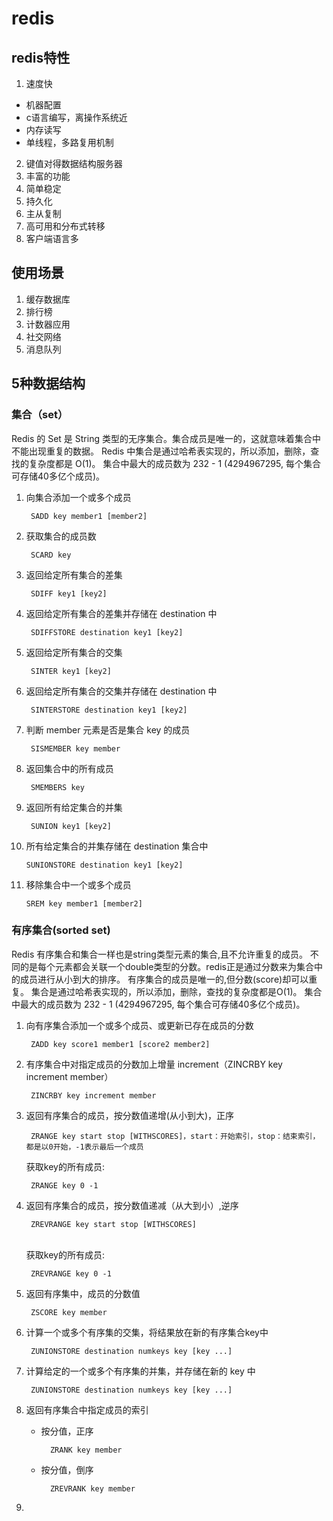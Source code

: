 # redis

## redis特性
 
1. 速度快
 - 机器配置
 - c语言编写，离操作系统近
 - 内存读写
 - 单线程，多路复用机制
2. 键值对得数据结构服务器
3. 丰富的功能
4. 简单稳定
5. 持久化
6. 主从复制
7. 高可用和分布式转移
8. 客户端语言多

## 使用场景
1. 缓存数据库
2. 排行榜
3. 计数器应用
4. 社交网络
5. 消息队列

## 5种数据结构
### 集合（set）
Redis 的 Set 是 String 类型的无序集合。集合成员是唯一的，这就意味着集合中不能出现重复的数据。
Redis 中集合是通过哈希表实现的，所以添加，删除，查找的复杂度都是 O(1)。
集合中最大的成员数为 232 - 1 (4294967295, 每个集合可存储40多亿个成员)。

1. 向集合添加一个或多个成员

		SADD key member1 [member2] 
2. 获取集合的成员数

		SCARD key 
3. 返回给定所有集合的差集

		SDIFF key1 [key2] 
4. 返回给定所有集合的差集并存储在 destination 中

		SDIFFSTORE destination key1 [key2] 
5. 返回给定所有集合的交集

		SINTER key1 [key2] 
6. 返回给定所有集合的交集并存储在 destination 中

		SINTERSTORE destination key1 [key2] 
7. 判断 member 元素是否是集合 key 的成员

		SISMEMBER key member 
8. 返回集合中的所有成员

		SMEMBERS key 
9. 返回所有给定集合的并集

		SUNION key1 [key2]
10. 所有给定集合的并集存储在 destination 集合中

		SUNIONSTORE destination key1 [key2] 
11. 移除集合中一个或多个成员
	
		SREM key member1 [member2] 
### 有序集合(sorted set)
Redis 有序集合和集合一样也是string类型元素的集合,且不允许重复的成员。
不同的是每个元素都会关联一个double类型的分数。redis正是通过分数来为集合中的成员进行从小到大的排序。
有序集合的成员是唯一的,但分数(score)却可以重复。
集合是通过哈希表实现的，所以添加，删除，查找的复杂度都是O(1)。 集合中最大的成员数为 232 - 1 (4294967295, 每个集合可存储40多亿个成员)。

1. 向有序集合添加一个或多个成员、或更新已存在成员的分数

		ZADD key score1 member1 [score2 member2]
2. 有序集合中对指定成员的分数加上增量 increment（ZINCRBY key increment member）

		ZINCRBY key increment member
3. 返回有序集合的成员，按分数值递增(从小到大)，正序

		ZRANGE key start stop [WITHSCORES]，start：开始索引，stop：结束索引，都是以0开始，-1表示最后一个成员
	获取key的所有成员:

		ZRANGE key 0 -1
4. 返回有序集合的成员，按分数值递减（从大到小）,逆序

		ZREVRANGE key start stop [WITHSCORES]
	<br>获取key的所有成员:

		ZREVRANGE key 0 -1

5. 返回有序集中，成员的分数值

		ZSCORE key member
6. 计算一个或多个有序集的交集，将结果放在新的有序集合key中

		ZUNIONSTORE destination numkeys key [key ...] 
7. 计算给定的一个或多个有序集的并集，并存储在新的 key 中

		ZUNIONSTORE destination numkeys key [key ...] 

8. 返回有序集合中指定成员的索引
	
	- 按分值，正序
		
			ZRANK key member
	- 按分值，倒序
	
			ZREVRANK key member
9. 